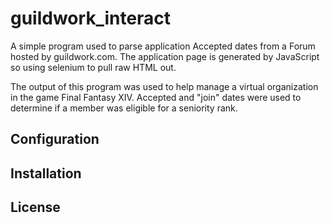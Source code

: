 # guildwork_interact

A simple program used to parse application Accepted dates from a Forum hosted by guildwork.com. The application page is generated by JavaScript so using selenium to pull raw HTML out. 

The output of this program was used to help manage a virtual organization in the game Final Fantasy XIV. Accepted and "join" dates were used to determine if a member was eligible for a seniority rank.

## Configuration

## Installation

## License
